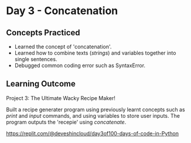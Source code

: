 # Day 3 - Concatenation
## Concepts Practiced
- Learned the concept of 'concatenation'.
- Learned how to combine texts (_strings_) and variables together into single sentences.
- Debugged common coding error such as SyntaxError.

## Learning Outcome
Project 3: The Ultimate Wacky Recipe Maker!

Built a recipe generater program using previously learnt concepts such as _print_ and _input_ commands, and using variables to store user inputs. The program outputs the 'recepie' using _concatenate_.

https://replit.com/@deveshincloud/day3of100-days-of-code-in-Python
